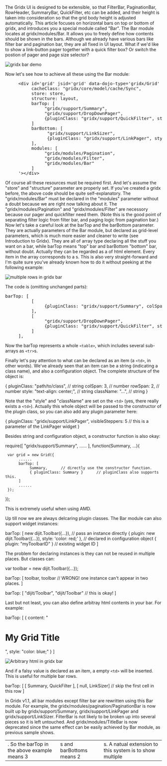 The Gridx UI is designed to be extensible, so that FilterBar, PaginationBar, RowHeader, SummaryBar, QuickFilter, etc can be added, and their height is taken into consideration so that the grid body height is adjusted automatically. This article focuses on horizontal bars on top or bottom of gridx, and introduces you a special module called "Bar".
The Bar module locates at gridx/modules/Bar. It allows you to freely define how contents should be shown in the bars. Although we already have various bars like filter bar and pagination bar, they are all fixed in UI layout. What if we'd like to show a link-button pager together with a quick filter box? Or switch the postion of pager and page size selector?

![gridx bar demo](http://oria.github.com/gridx/tutor/image/gridx-2.png)

Now let's see how to achieve all these using the Bar module:

<pre>
     &lt;div id='grid' jsid='grid' data-dojo-type='gridx/Grid' data-dojo-props='
          cacheClass: "gridx/core/model/cache/Sync",
          store: store,
          structure: layout,
          barTop: [
               "gridx/support/Summary",
               "gridx/support/DropDownPager",
               {pluginClass: "gridx/support/QuickFilter", style: 'text-align: right;'}
          ]
          barBottom: [
                "gridx/support/LinkSizer",
                {pluginClass: "gridx/support/LinkPager", style: 'text-align: right;'}
          ],
          modules: [
               "gridx/modules/Pagination",
               "gridx/modules/Filter",
               "gridx/modules/Bar"
          ]
     '&gt;&lt;/div&gt;
</pre>

Of course all these resources must be required first. And let's assume the "store" and "structure" parameter are properly set.
If you've created a gridx before, the above code should be quite self-explanatory. The "gridx/modules/Bar" must be declared in the "modules" parameter without a doubt because we are right now talking about it. The "gridx/modules/Pagination" and "gridx/modules/Filter" are necessory because our pager and quickfilter need them. (Note this is the good point of separating filter logic from filter bar, and paging logic from pagination bar.) 
Now let's take a careful look at the barTop and the barBottom parameter. They are actually parameters of the Bar module, but declared as grid-level parameters, which is much more easier and cleaner to write (see Introduction to Gridx). They are all of array type declaring all the stuff you want on a bar, while barTop means "top" bar and barBottom "bottom" bar, without doubt. Actually they can be regarded as a <tr> of html <table> element. Every item in the array corresponds to a <td>. So the barTop in the above example means 3 <td>s and barBottoms means 2 <td>s. A natual extension to this system is to show multiple <tr>s. This is also very straight-forward and I'm quite sure you've already known how to do it without peeking at the following example:

![multiple rows in gridx bar](http://oria.github.com/gridx/tutor/image/gridx-3.png)

The code is (omitting unchanged parts):

<pre>
barTop: [
          [
               {pluginClass: "gridx/support/Summary", colSpan: 2, style: 'text-align: center;'}
          ],
          [
               "gridx/support/DropDownPager",
               {pluginClass: "gridx/support/QuickFilter", style: 'text-align: right;'}
          ]     
     ],
</pre>

Now the barTop represents a whole `<table>`, which includes several sub-arrays as `<tr>`s.

Finally let's pay attention to what can be declared as an item (a `<td>`, in other words). We've already seen that an item can be a string (indicating a class name), and also a configuration object. The complete structure of the object is:

{
     pluginClass: "path/to/class", // string
     colSpan: 3, // number
     rowSpan: 2, // number
     style: "text-align: center;", // string
     className: "...", // string
}

Note that the "style" and "className" are set on the `<td>` (yes, there really exists a `<td>`). Actually this whole object will be passed to the constructor of the plugin class, so you can also add any plugin parameter here:

{
     pluginClass: "gridx/support/LinkPager",
     visibleSteppers: 5  // this is a parameter of the LinkPager widget
}

Besides string and configuration object, a constructor function is also okay:

require([
     "gridx/support/Summary",
     ......
], function(Summary, ...){
     
     var grid = new Grid({
          ......
          barTop: [
               Summary,      // directly use the constructor function.
               { pluginClass: Summary }      // pluginClass also supports this.
          ]
          ......
     });
});

This is extremely useful when using AMD.

Up till now we are always delcaring plugin classes. The Bar module can also support widget instances:

barTop: [
     new dijit.Toolbar({...}),         // pass an instance directly
     { plugin: new dijit.Toolbar({...}), style: 'color: red;' },     // declared in configuration object
     { plugin: "myToolbarID" }         // existing widget ID
]

The problem for declaring instances is they can not be reused in multiple places. But classes can:

var toolbar = new dijit.Toolbar({...});

barTop: [
     toolbar,
     toolbar     // WRONG! one instance can't appear in two places.
]

barTop: [
     "dijit/Toolbar",
     "dijit/Toolbar"     // this is okay!
]

Last but not least, you can also define arbitray html contents in your bar. For example:

barTop: [
     { content: "<h1>My Grid Title</h1>", style: "color: blue;" }
]

![Arbitrary html in gridx bar](http://oria.github.com/gridx/tutor/image/gridx-4.png)

And if a falsy value is declared as an item, a empty `<td>` will be inserted. This is useful for multiple bar rows.

barTop: [
     [ Summary, QuickFilter ],
     [ null, LinkSizer]     // skip the first cell in this row
]

In Gridx v1.1, all bar modules except filter bar are rewritten using this Bar module. For example, the gridx/modules/pagination/PaginationBar is now built up by gridx/support/Summary, gridx/support/LinkPager and gridx/support/LinkSizer. FilterBar is not likely to be broken up into several pieces so it is left untouched. And gridx/modules/TitleBar is now deprecated since the same effect can be easily achieved by Bar module, as previous sample shows.